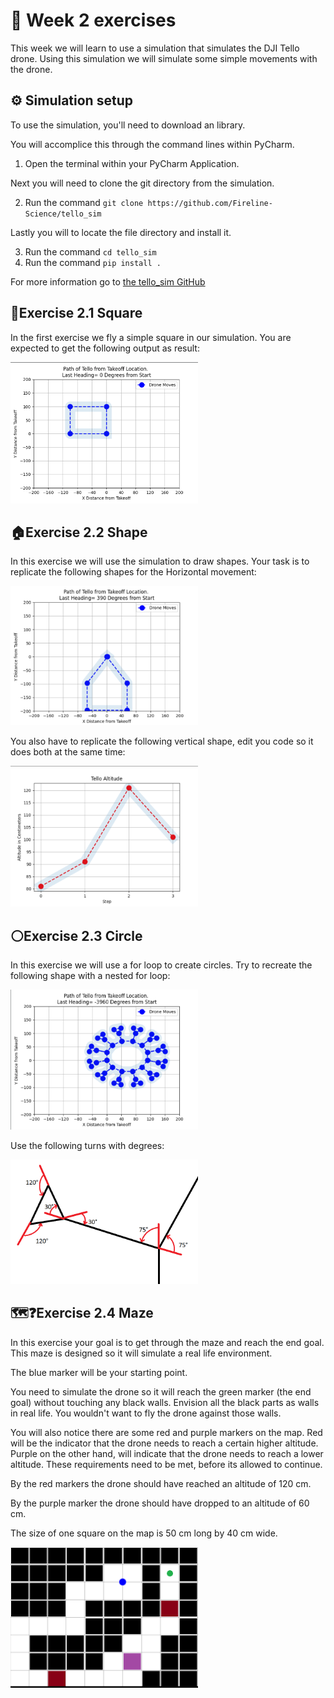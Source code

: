 # :pencil: Week 2 exercises 
This week we will learn to use a simulation that simulates the DJI Tello drone. 
Using this simulation we will simulate some simple movements with the drone. 

## :gear: Simulation setup
To use the simulation, you'll need to download an library.

You will accomplice this through the command lines within PyCharm.

1. Open the terminal within your PyCharm Application.

Next you will need to clone the git directory from the simulation.

2. Run the command  `git clone https://github.com/Fireline-Science/tello_sim`

Lastly you will to locate the file directory and install it.

3. Run the command `cd tello_sim`
4. Run the command `pip install .`

For more information go to [the tello_sim GitHub](https://github.com/Fireline-Science/tello_sim)

## :black_square_button:Exercise 2.1 Square
In the first exercise we fly a simple square in our simulation. 
You are expected to get the following output as result:

<img src="/Media/Exercise%202.1%20Week%202.png" width="300"/>

## :house:Exercise 2.2 Shape
In this exercise we will use the simulation to draw shapes. 
Your task is to replicate the following shapes for the Horizontal movement:

<img src="/Media/Exercise2.png" width="300"/>

You also have to replicate the following vertical shape, edit you code so it does both at the same time:

<img src="/Media/verGraph.png" width="300"/>

## :white_circle:Exercise 2.3 Circle
In this exercise we will use a for loop to create circles. Try to recreate the following shape with a nested for loop:

<img src="/Media/LoopShape.png" width="300"/>

Use the following turns with degrees:

<img src="/Media/angle's.png" width="300"/>

## :world_map::question:Exercise 2.4 Maze

In this exercise your goal is to get through the maze and reach the end goal. This maze is designed so it will simulate a real life environment.

The blue marker will be your starting point. 

You need to simulate the drone so it will reach the green marker (the end goal) without touching any black walls. Envision all the black parts as walls in real life. 
You wouldn't want to fly the drone against those walls.

You will also notice there are some red and purple markers on the map. 
Red will be the indicator that the drone needs to reach a certain higher altitude. 
Purple on the other hand, will indicate that the drone needs to reach a lower altitude. 
These requirements need to be met, before its allowed to continue.

By the red markers the drone should have reached an altitude of 120 cm.

By the purple marker the drone should have dropped to an altitude of 60 cm.

The size of one square on the map is 50 cm long by 40 cm wide.

<img src="/Media/MazeExercise.png" width="300"/>